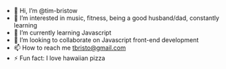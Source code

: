 - 👋 Hi, I’m @tim-bristow
- 👀 I’m interested in music, fitness, being a good husband/dad, constantly learning
- 🌱 I’m currently learning Javascript
- 💞️ I’m looking to collaborate on Javascript front-end development
- 📫 How to reach me tbristo@gmail.com
- ⚡ Fun fact: I love hawaiian pizza

<!---
tim-bristow/tim-bristow is a ✨ special ✨ repository because its `README.md` (this file) appears on your GitHub profile.
You can click the Preview link to take a look at your changes.
--->
